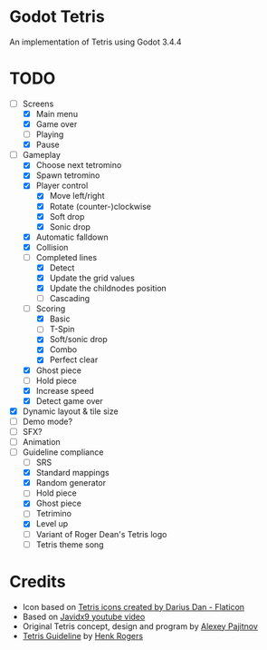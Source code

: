 # Godot Tetris
An implementation of Tetris using Godot 3.4.4

# TODO
- [ ] Screens
  - [X] Main menu
  - [X] Game over
  - [ ] Playing
  - [X] Pause
- [ ] Gameplay
  - [X] Choose next tetromino
  - [X] Spawn tetromino
  - [X] Player control
    - [X] Move left/right
    - [X] Rotate (counter-)clockwise
    - [X] Soft drop
    - [X] Sonic drop
  - [X] Automatic falldown
  - [X] Collision
  - [ ] Completed lines
    - [X] Detect
    - [X] Update the grid values
    - [X] Update the childnodes position
    - [ ] Cascading
  - [ ] Scoring
    - [X] Basic
    - [ ] T-Spin
    - [X] Soft/sonic drop
    - [X] Combo
    - [X] Perfect clear
  - [X] Ghost piece
  - [ ] Hold piece
  - [X] Increase speed
  - [X] Detect game over
- [X] Dynamic layout & tile size
- [ ] Demo mode?
- [ ] SFX?
- [ ] Animation
- [ ] Guideline compliance
  - [ ] SRS
  - [X] Standard mappings
  - [X] Random generator
  - [ ] Hold piece
  - [X] Ghost piece
  - [ ] Tetrimino
  - [X] Level up
  - [ ] Variant of Roger Dean's Tetris logo
  - [ ] Tetris theme song

# Credits
- Icon based on [Tetris icons created by Darius Dan - Flaticon](https://www.flaticon.com/free-icons/tetris)
- Based on [Javidx9 youtube video](https://www.youtube.com/watch?v=8OK8_tHeCIA)
- Original Tetris concept, design and program by [Alexey Pajitnov](https://fr.wikipedia.org/wiki/Alekse%C3%AF_Pajitnov)
- [Tetris Guideline](https://harddrop.com/wiki/Tetris_Guideline) by [Henk Rogers](https://fr.wikipedia.org/wiki/Henk_Rogers)
